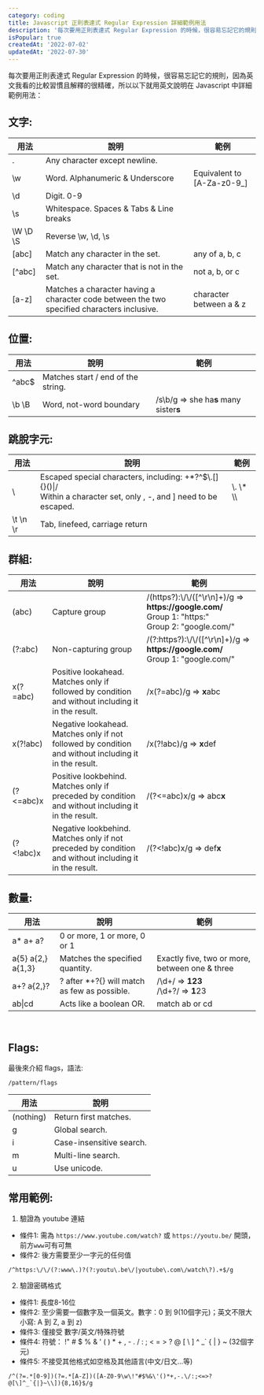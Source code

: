 ```yaml
---
category: coding
title: Javascript 正則表達式 Regular Expression 詳細範例用法
description: '每次要用正則表達式 Regular Expression 的時候，很容易忘記它的規則，因為英文我看的比較習慣且解釋的很精確'
isPopular: true
createdAt: '2022-07-02'
updatedAt: '2022-07-30'
---
```


每次要用正則表達式 Regular Expression 的時候，很容易忘記它的規則，因為英文我看的比較習慣且解釋的很精確，所以以下就用英文說明在 Javascript 中詳細範例用法：

## 文字:

| 用法 | 說明 | 範例
| -------- | -------- | --------
| . | Any character except newline. |
| \w | Word. Alphanumeric & Underscore | Equivalent to [A-Za-z0-9_]
| \d | Digit. 0-9 |
| \s | Whitespace. Spaces & Tabs & Line breaks |
| \W \D \S | Reverse \w, \d, \s |
| [abc] | Match any character in the set. | any of a, b, c
| [^abc] | Match any character that is not in the set. | not a, b, or c
| [a-z] | Matches a character having a character code between the two specified characters inclusive. | character between a & z

## 位置:

| 用法 | 說明 | 範例
| -------- | -------- | --------
| ^abc$ | Matches start / end of the string. |
| \b \B | Word, not-word boundary | /s\b/g => she ha<b>s</b> many sister<b>s</b>

## 跳脫字元:

| 用法 | 說明 | 範例
| -------- | -------- | --------
| \ | Escaped special characters, including: +*?^$\\.[]{}()&#124;/ <br /> Within a character set, only \, -, and ] need to be escaped. | \\. \\* \\\
| \t \n \r | Tab, linefeed, carriage return |

## 群組:

| 用法 | 說明 | 範例
| -------- | -------- | --------
| (abc) | Capture group | /(https?):\\/\\/([^\r\n]+)/g => <b><span>https://</span>google.com/</b> <br /> Group 1: "https:" <br /> Group 2: "google.com/"
| (?:abc) | Non-capturing group | /(?:https?):\\/\\/([^\r\n]+)/g => <b><span>https://</span>google.com/</b> <br /> Group 1: "google.com/"
| x(?=abc) | Positive lookahead. Matches only if followed by condition and without including it in the result. | /x(?=abc)/g => <b>x</b>abc
| x(?!abc) | Negative lookahead. Matches only if not followed by condition and without including it in the result. | /x(?!abc)/g => <b>x</b>def
| (?<=abc)x | Positive lookbehind. Matches only if preceded by condition and without including it in the result. | /(?<=abc)x/g => abc<b>x</b>
| (?<!abc)x | Negative lookbehind. Matches only if not preceded by condition and without including it in the result. | /(?<\!abc)x/g => def<b>x</b>

## 數量:

| 用法 | 說明 | 範例
| -------- | -------- | --------
| a* a+ a? | 0 or more, 1 or more, 0 or 1 |
| a{5} a{2,} a{1,3} | Matches the specified quantity. | Exactly five, two or more, between one & three
| a+? a{2,}? | ? after *+?{} will match as few as possible. | /\d+/ => <b>123</b> <br /> /\d+?/ => <b>1</b>23  
| ab&#124;cd | Acts like a boolean OR. | match ab or cd

<br />

## Flags:

最後來介紹 flags，語法:
```
/pattern/flags
```

| 用法 | 說明
| -------- | --------
| (nothing) | Return first matches.
| g | Global search.
| i | Case-insensitive search.
| m | Multi-line search.
| u | Use unicode.

## 常用範例:

1. 驗證為 youtube 連結
* 條件1: 需為 `https://www.youtube.com/watch?` 或 `https://youtu.be/` 開頭，前方`www`可有可無
* 條件2: 後方需要至少一字元的任何值 

```
/^https:\/\/(?:www\.)?(?:youtu\.be\/|youtube\.com\/watch\?).+$/g
```

2. 驗證密碼格式
* 條件1: 長度8-16位
* 條件2: 至少需要一個數字及一個英文。數字：0 到 9(10個字元)；英文不限大小寫: A 到 Z, a 到 z)
* 條件3: 僅接受 數字/英文/特殊符號
* 條件4: 符號： !" # $ % & ' ( ) * + , - . / : ; < = > ? @ [ \ ] ^ _` { | } ~ (32個字元)
* 條件5: 不接受其他格式如空格及其他語言(中文/日文...等)

```
/^(?=.*[0-9])(?=.*[A-Z])([A-Z0-9\w\!"#$%&\'()*+,-.\/:;<=>?@[\]^_`{|}~\\]){8,16}$/g
```
